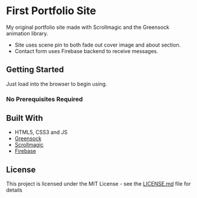 # First Portfolio Site

My original portfolio site made with Scrollmagic and the Greensock animation library.
* Site uses scene pin to both fade out cover image and about section.
* Contact form uses Firebase backend to receive messages.


## Getting Started

Just load into the browser to begin using.

### No Prerequisites Required

## Built With

* HTML5, CSS3 and JS
* [Greensock](https://greensock.com/) 
* [Scrollmagic](https://scrollmagic.io/) 
* [Firebase](https://firebase.google.com/) 


## License

This project is licensed under the MIT License - see the [LICENSE.md](LICENSE.md) file for details
